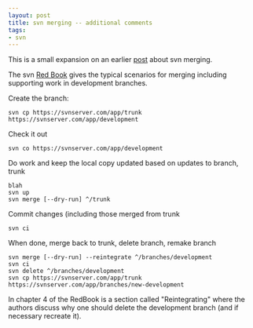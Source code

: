 ```yaml
---
layout: post
title: svn merging -- additional comments
tags:
- svn
---
```

This is a small expansion on an earlier [post][1] about svn merging.

The svn [Red Book][2] gives the typical scenarios for merging including
supporting work in development branches.

Create the branch:

    svn cp https://svnserver.com/app/trunk https://svnserver.com/app/development

Check it out

    svn co https://svnserver.com/app/development

Do work and keep the local copy updated based on updates to branch, trunk

    blah
    svn up
    svn merge [--dry-run] ^/trunk

Commit changes (including those merged from trunk

    svn ci

When done, merge back to trunk, delete branch, remake branch

    svn merge [--dry-run] --reintegrate ^/branches/development
    svn ci
    svn delete ^/branches/development
    svn cp https://svnserver.com/app/trunk https://svnserver.com/app/branches/new-development

In chapter 4 of the RedBook is a section called "Reintegrating" where the
authors discuss why one should delete the development branch (and if necessary
recreate it).

[1]: /2009/09/27/merging-with-svn-16.html
[2]: http://svnbook.red-bean.com/nightly/en/svn-book.pdf

